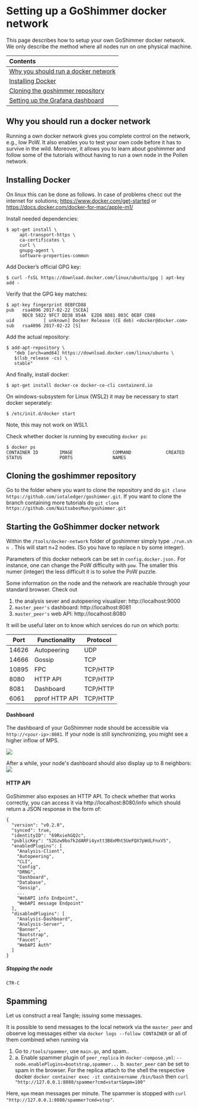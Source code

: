 # Setting up a GoShimmer docker network

This page describes how to setup your own GoShimmer docker network.
We only describe the method where all nodes run on one physical machine. 


| Contents                                                                        |
|:------------------------------------------------------------------------------- |
| [Why you should run a docker network](#why-you-should-run-a-docker-network)                           |
| [Installing Docker](#installing-docker)           |
| [Cloning the goshimmer repository](#cloning-the-goshimmer-repository)     |        
| [Setting up the Grafana dashboard](#setting-up-the-grafana-dashboard)           |

## Why you should run a docker network
Running a own docker network gives you complete control on the network, e.g., low PoW. It also enables you to test your own code before it has to survive in the wild. Moreover, it allows you to learn about goshimmer and follow some of the tutorials without having to run a own node in the Pollen network. 

## Installing Docker

On linux this can be done as follows. In case of problems checc out the internet for solutions;  https://www.docker.com/get-started or https://docs.docker.com/docker-for-mac/apple-m1/

Install needed dependencies:
```
$ apt-get install \
     apt-transport-https \
     ca-certificates \
     curl \
     gnupg-agent \
     software-properties-common
```

Add Docker’s official GPG key:
```
$ curl -fsSL https://download.docker.com/linux/ubuntu/gpg | apt-key add -
```

Verify that the GPG key matches:
```
$ apt-key fingerprint 0EBFCD88
pub   rsa4096 2017-02-22 [SCEA]
      9DC8 5822 9FC7 DD38 854A  E2D8 8D81 803C 0EBF CD88
uid           [ unknown] Docker Release (CE deb) <docker@docker.com>
sub   rsa4096 2017-02-22 [S]

```

Add the actual repository:
```
$ add-apt-repository \
   "deb [arch=amd64] https://download.docker.com/linux/ubuntu \
   $(lsb_release -cs) \
   stable"
```


And finally, install docker:
```
$ apt-get install docker-ce docker-ce-cli containerd.io
```

On windows-subsystem for Linux (WSL2) it may be necessary to start docker seperately:
```
$ /etc/init.d/docker start
```
Note, this may not work on WSL1.

Check whether docker is running by executing `docker ps`:
```
$ docker ps
CONTAINER ID        IMAGE               COMMAND             CREATED             STATUS              PORTS               NAMES
```

## Cloning the goshimmer repository
Go to the folder where you want to clone the repository and do 
`git clone https://github.com/iotaledger/goshimmer.git`. If you want to clone the branch containing more tutorials do `git clone https://github.com/NaitsabesMue/goshimmer.git`







## Starting the GoShimmer docker network

Within the `/tools/docker-network` folder of goshimmer simply type `./run.sh n `. This will start n+2 nodes. (So you have to replace n by some integer).

Parameters of this docker network can be set in `config.docker.json.` For instance, one can change the PoW difficulty with `pow`. The smaller this numer (integer) the less difficult it is to solve the PoW puzzle. 

Some information on the node and the network are reachable through your standard browser. Check out
1. the analysis sever and autopeering visualizer: http://localhost:9000
2. `master_peer's` dashboard: http://localhost:8081
3. `master_peer's` web API: http://localhost:8080




It will be useful later on to know which services do run on which ports:


| Port  | Functionality  | Protocol |
| ----- | -------------- | -------- |
| 14626 | Autopeering    | UDP      |
| 14666 | Gossip         | TCP      |
| 10895 | FPC            | TCP/HTTP |
| 8080  | HTTP API      | TCP/HTTP |
| 8081  | Dashboard       | TCP/HTTP |
| 6061  | pprof HTTP API | TCP/HTTP |



#### Dashboard
The dashboard of your GoShimmer node should be accessible via `http://<your-ip>:8081`. If your node is still synchronizing, you might see a higher inflow of MPS.

![](https://i.imgur.com/8xAvi7X.png)

After a while, your node's dashboard should also display up to 8 neighbors:
![](https://i.imgur.com/gAyAXK9.png)


#### HTTP API
GoShimmer also exposes an HTTP API. To check whether that works correctly, you can access it via http://localhost:8080/info which should return a JSON response in the form of:
```
{
  "version": "v0.2.0",
  "synced": true,
  "identityID": "69RxiehGQ2c",
  "publicKey": "52Gzw9bo7k2dARFi4yxtt3B8xMht5UeFQX7pWdLFnxV5",
  "enabledPlugins": [
    "Analysis-Client",
    "Autopeering",
    "CLI",
    "Config",
    "DRNG",
    "Dashboard",
    "Database",
    "Gossip",
    ...
    "WebAPI info Endpoint",
    "WebAPI message Endpoint"
  ],
  "disabledPlugins": [
    "Analysis-Dashboard",
    "Analysis-Server",
    "Banner",
    "Bootstrap",
    "Faucet",
    "WebAPI Auth"
  ]
}
```



##### Stopping the node
```
CTR-C
```

## Spamming
Let us construct a real Tangle; issuing some messages. 

It is possible to send messages to the local network via the `master_peer` and observe log messages either 
via `docker logs --follow CONTAINER` or all of them combined when running via
1. Go to `/tools/spammer`, use `main.go`, and spam..
2. a. Enable spammer plugin of `peer_replica` in `docker-compose.yml`: `--node.enablePlugins=bootstrap,spammer...`
b. `master_peer` can be set to spam in the browser. For the replica attach to the shell the respective docker 
`docker container exec -it containername /bin/bash`
then 
`curl "http://127.0.0.1:8080/spammer?cmd=start&mpm=100"`

Here, `mpm` mean messages per minute. The spammer is stopped with `curl "http://127.0.0.1:8080/spammer?cmd=stop"`.






